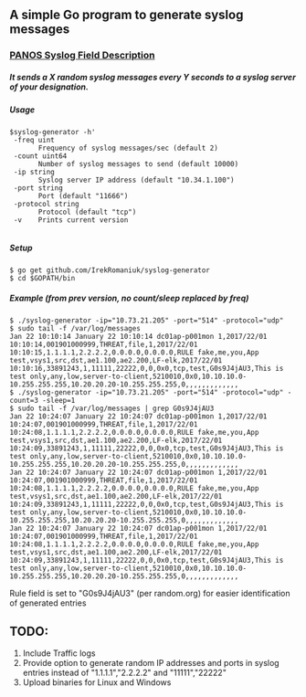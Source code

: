 ## A simple Go program to generate syslog messages
### [PANOS Syslog Field Description](https://www.paloaltonetworks.com/documentation/61/pan-os/pan-os/reports-and-logging/syslog-field-descriptions)
##### It sends a X random syslog messages every Y seconds to a syslog server of your designation.
##### Usage 
```
$syslog-generator -h'
 -freq uint
       Frequency of syslog messages/sec (default 2)
 -count uint64
       Number of syslog messages to send (default 10000)
 -ip string
       Syslog server IP address (default "10.34.1.100")
 -port string
       Port (default "11666")
 -protocol string
       Protocol (default "tcp")
 -v    Prints current version
  
  ```
##### Setup
  ```
  $ go get github.com/IrekRomaniuk/syslog-generator
  $ cd $GOPATH/bin
  ```
 ##### Example (from prev version, no count/sleep replaced by freq) 
  ```
  $ ./syslog-generator -ip="10.73.21.205" -port="514" -protocol="udp"
  $ sudo tail -f /var/log/messages
  Jan 22 10:10:14 January 22 10:10:14 dc01ap-p001mon 1,2017/22/01 10:10:14,001901000999,THREAT,file,1,2017/22/01 10:10:15,1.1.1.1,2.2.2.2,0.0.0.0,0.0.0.0,RULE fake,me,you,App test,vsys1,src,dst,ae1.100,ae2.200,LF-elk,2017/22/01 10:10:16,33891243,1,11111,22222,0,0,0x0,tcp,test,G0s9J4jAU3,This is test only,any,low,server-to-client,5210010,0x0,10.10.10.0-10.255.255.255,10.20.20.20-10.255.255.255,0,,,,,,,,,,,,,
  $ ./syslog-generator -ip="10.73.21.205" -port="514" -protocol="udp" -count=3 -sleep=1
  $ sudo tail -f /var/log/messages | grep G0s9J4jAU3
  Jan 22 10:24:07 January 22 10:24:07 dc01ap-p001mon 1,2017/22/01 10:24:07,001901000999,THREAT,file,1,2017/22/01 10:24:08,1.1.1.1,2.2.2.2,0.0.0.0,0.0.0.0,RULE fake,me,you,App test,vsys1,src,dst,ae1.100,ae2.200,LF-elk,2017/22/01 10:24:09,33891243,1,11111,22222,0,0,0x0,tcp,test,G0s9J4jAU3,This is test only,any,low,server-to-client,5210010,0x0,10.10.10.0-10.255.255.255,10.20.20.20-10.255.255.255,0,,,,,,,,,,,,,
  Jan 22 10:24:07 January 22 10:24:07 dc01ap-p001mon 1,2017/22/01 10:24:07,001901000999,THREAT,file,1,2017/22/01 10:24:08,1.1.1.1,2.2.2.2,0.0.0.0,0.0.0.0,RULE fake,me,you,App test,vsys1,src,dst,ae1.100,ae2.200,LF-elk,2017/22/01 10:24:09,33891243,1,11111,22222,0,0,0x0,tcp,test,G0s9J4jAU3,This is test only,any,low,server-to-client,5210010,0x0,10.10.10.0-10.255.255.255,10.20.20.20-10.255.255.255,0,,,,,,,,,,,,,
  Jan 22 10:24:07 January 22 10:24:07 dc01ap-p001mon 1,2017/22/01 10:24:07,001901000999,THREAT,file,1,2017/22/01 10:24:08,1.1.1.1,2.2.2.2,0.0.0.0,0.0.0.0,RULE fake,me,you,App test,vsys1,src,dst,ae1.100,ae2.200,LF-elk,2017/22/01 10:24:09,33891243,1,11111,22222,0,0,0x0,tcp,test,G0s9J4jAU3,This is test only,any,low,server-to-client,5210010,0x0,10.10.10.0-10.255.255.255,10.20.20.20-10.255.255.255,0,,,,,,,,,,,,,
```

Rule field is set to "G0s9J4jAU3" (per random.org) for easier identification of generated entries

## TODO:
1. Include Traffic logs
2. Provide option to generate random IP addresses and ports in syslog entries instead of "1.1.1.1","2.2.2.2" and "11111","22222"
3. Upload binaries for Linux and Windows
